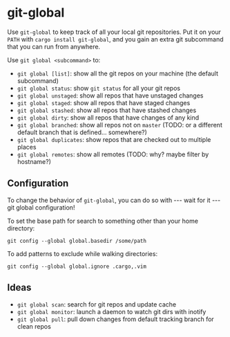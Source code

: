git-global
==========

Use `git-global` to keep track of all your local git repositories. Put it
on your `PATH` with `cargo install git-global`, and you gain an extra
git subcommand that you can run from anywhere.

Use `git global <subcommand>` to:

* `git global [list]`: show all the git repos on your machine (the default
  subcommand)
* `git global status`: show `git status` for all your git repos
* `git global unstaged`: show all repos that have unstaged changes
* `git global staged`: show all repos that have staged changes
* `git global stashed`: show all repos that have stashed changes
* `git global dirty`: show all repos that have changes of any kind
* `git global branched`: show all repos not on `master` (TODO: or a different
  default branch that is defined... somewhere?)
* `git global duplicates`: show repos that are checked out to multiple places
* `git global remotes`: show all remotes (TODO: why? maybe filter by hostname?)

Configuration
-------------

To change the behavior of `git-global`, you can do so with --- wait for it
--- git global configuration!

To set the base path for search to something other than your home directory:
```
git config --global global.basedir /some/path
```

To add patterns to exclude while walking directories:
```
git config --global global.ignore .cargo,.vim
```


Ideas
-----

* `git global scan`: search for git repos and update cache
* `git global monitor`: launch a daemon to watch git dirs with inotify
* `git global pull`: pull down changes from default tracking branch for clean repos
